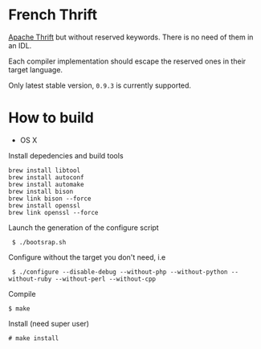 French Thrift
=============

[Apache Thrift](https://github.com/apache/thrift) but without reserved keywords.
There is no need of them in an IDL.

Each compiler implementation should escape the reserved ones in their target language.

Only latest stable version, `0.9.3` is currently supported. 

How to build
=============

* OS X

Install depedencies and build tools

```shell
brew install libtool
brew install autoconf
brew install automake
brew install bison
brew link bison --force
brew install openssl
brew link openssl --force
```

Launch the generation of the configure script

```shell
 $ ./bootsrap.sh
```


Configure without the target you don't need, i.e

```shell
 $ ./configure --disable-debug --without-php --without-python --without-ruby --without-perl --without-cpp
```

Compile
```
$ make
```

Install (need super user)
```
# make install
```
